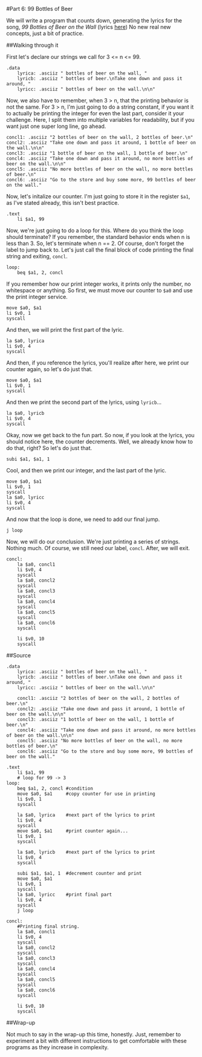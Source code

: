 #Part 6: 99 Bottles of Beer

We will write a program that counts down, generating the lyrics for the song,
*99 Bottles of Beer on the Wall* (lyrics 
[here](http://www.99-bottles-of-beer.net/lyrics.html))
No new real new concepts, just a bit of practice.

##Walking through it

First let's declare our strings we call for 3 <= n <= 99.

    .data 
	    lyrica: .asciiz " bottles of beer on the wall, "
	    lyricb: .asciiz " bottles of beer.\nTake one down and pass it around, "
	    lyricc: .asciiz " bottles of beer on the wall.\n\n"

Now, we also have to remember, when 3 > n, that the printing behavior is
not the same. For 3 > n, I'm just going to do a string constant, if you want
it to actually be printing the integer for even the last part, consider it
your challenge. Here, I split them into multiple variables for readability,
but if you want just one super long line, go ahead.

	concl1: .asciiz "2 bottles of beer on the wall, 2 bottles of beer.\n"
	concl2: .asciiz "Take one down and pass it around, 1 bottle of beer on the wall.\n\n"
	concl3: .asciiz "1 bottle of beer on the wall, 1 bottle of beer.\n"
	concl4: .asciiz "Take one down and pass it around, no more bottles of beer on the wall.\n\n"
	concl5: .asciiz "No more bottles of beer on the wall, no more bottles of beer.\n"
	concl6: .asciiz "Go to the store and buy some more, 99 bottles of beer on the wall."

Now, let's initalize our counter. I'm just going to store it in the register
``$a1``, as I've stated already, this isn't best practice.

    .text
	    li $a1, 99

Now, we're just going to do a loop for this. Where do you think the loop
should terminate? If you remember, the standard behavior ends when n is less
than 3. So, let's terminate when n == 2. Of course, don't forget the label to
jump back to. Let's just call the final block of code printing the final string
and exiting, ``concl``.

    loop:
	    beq $a1, 2, concl

If you remember how our print integer works, it prints only the number, no
whitespace or anything. So first, we must move our counter to ``$a0`` and 
use the print integer service.

	move $a0, $a1
	li $v0, 1
	syscall

And then, we will print the first part of the lyric.

	la $a0, lyrica
	li $v0, 4
	syscall

And then, if you reference the lyrics, you'll realize after here, we print our
counter again, so let's do just that.

	move $a0, $a1
	li $v0, 1
	syscall

And then we print the second part of the lyrics, using ``lyricb``...

	la $a0, lyricb
	li $v0, 4
	syscall

Okay, now we get back to the fun part. So now, if you look at the lyrics,
you should notice here, the counter decrements. Well, we already know how to
do that, right? So let's do just that.

	subi $a1, $a1, 1

Cool, and then we print our integer, and the last part of the lyric.

	move $a0, $a1
	li $v0, 1
	syscall
	la $a0, lyricc
	li $v0, 4
	syscall

And now that the loop is done, we need to add our final jump.

	j loop

Now, we will do our conclusion. We're just printing a series of strings.
Nothing much. Of course, we still need our label, ``concl``. After, we will
exit.

    concl:
	    la $a0, concl1
	    li $v0, 4
	    syscall
	    la $a0, concl2
	    syscall
	    la $a0, concl3
	    syscall
	    la $a0, concl4
	    syscall
	    la $a0, concl5
	    syscall
	    la $a0, concl6
	    syscall
	
	    li $v0, 10
	    syscall

##Source

    .data 
	    lyrica: .asciiz " bottles of beer on the wall, "
	    lyricb: .asciiz " bottles of beer.\nTake one down and pass it around, "
	    lyricc: .asciiz " bottles of beer on the wall.\n\n"
	
	    concl1: .asciiz "2 bottles of beer on the wall, 2 bottles of beer.\n"
	    concl2: .asciiz "Take one down and pass it around, 1 bottle of beer on the wall.\n\n"
	    concl3: .asciiz "1 bottle of beer on the wall, 1 bottle of beer.\n"
	    concl4: .asciiz "Take one down and pass it around, no more bottles of beer on the wall.\n\n"
	    concl5: .asciiz "No more bottles of beer on the wall, no more bottles of beer.\n"
	    concl6: .asciiz "Go to the store and buy some more, 99 bottles of beer on the wall."
	
    .text
	    li $a1, 99
	    # loop for 99 -> 3
    loop:
	    beq $a1, 2, concl #condition
	    move $a0, $a1     #copy counter for use in printing
	    li $v0, 1
	    syscall
	
	    la $a0, lyrica    #next part of the lyrics to print
	    li $v0, 4
	    syscall
	    move $a0, $a1     #print counter again...
	    li $v0, 1
	    syscall
	
	    la $a0, lyricb    #next part of the lyrics to print
	    li $v0, 4
	    syscall
	
	    subi $a1, $a1, 1  #decrement counter and print
	    move $a0, $a1
	    li $v0, 1
	    syscall
	    la $a0, lyricc    #print final part
	    li $v0, 4
	    syscall
	    j loop

    concl:
	    #Printing final string.
	    la $a0, concl1
	    li $v0, 4
	    syscall
	    la $a0, concl2
	    syscall
	    la $a0, concl3
	    syscall
	    la $a0, concl4
	    syscall
	    la $a0, concl5
	    syscall
	    la $a0, concl6
	    syscall
	
	    li $v0, 10
	    syscall

##Wrap-up

Not much to say in the wrap-up this time, honestly. Just, remember to
experiment a bit with different instructions to get comfortable with
these programs as they increase in complexity.

